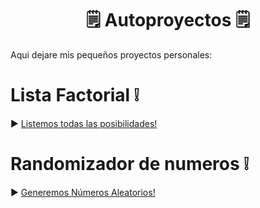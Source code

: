 <h1 align="center"> 🗒️  Autoproyectos  🗒️ </h1>

Aqui dejare mis pequeños proyectos personales:

# Lista Factorial ❕
► [Listemos todas las posibilidades!](https://github.com/gjmacias/list_factorial)

# Randomizador de numeros ❕
► [Generemos Números Aleatorios!](https://github.com/gjmacias/randomizator)
